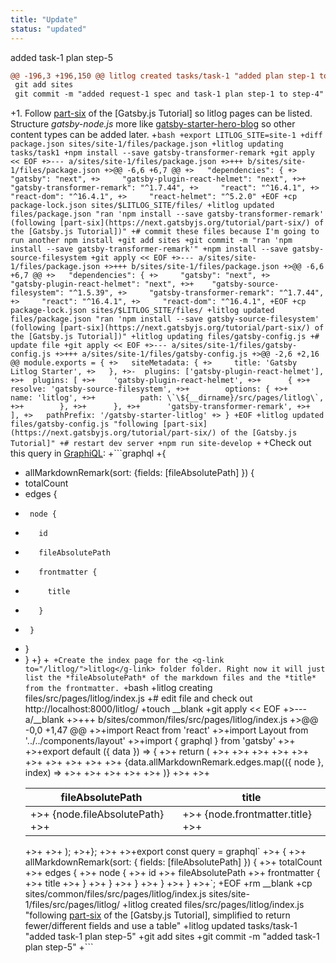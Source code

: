 ```yaml
---
title: "Update"
status: "updated"
---
```

added task-1 plan step-5
```diff
@@ -196,3 +196,150 @@ litlog created tasks/task-1 "added plan step-1 to step-4"
 git add sites
 git commit -m "added request-1 spec and task-1 plan step-1 to step-4"
 ```
+1. Follow [part-six](https://next.gatsbyjs.org/tutorial/part-six/) of the [Gatsby.js Tutorial] so <g-link to="/litlog/">litlog</g-link> pages can be listed. Structure *gatsby-node.js* more like [gatsby-starter-hero-blog](https://github.com/greglobinski/gatsby-starter-hero-blog) so other content types can be added later.
+```bash
+export LITLOG_SITE=site-1
+diff package.json sites/site-1/files/package.json
+litlog updating tasks/task1
+npm install --save gatsby-transformer-remark
+git apply << EOF
+>--- a/sites/site-1/files/package.json
+>+++ b/sites/site-1/files/package.json
+>@@ -6,6 +6,7 @@
+>   "dependencies": {
+>     "gatsby": "next",
+>     "gatsby-plugin-react-helmet": "next",
+>+    "gatsby-transformer-remark": "^1.7.44",
+>     "react": "^16.4.1",
+>     "react-dom": "^16.4.1",
+>     "react-helmet": "^5.2.0"
+EOF
+cp package-lock.json sites/$LITLOG_SITE/files/
+litlog updated files/package.json "ran 'npm install --save gatsby-transformer-remark' (following [part-six](https://next.gatsbyjs.org/tutorial/part-six/) of the [Gatsby.js Tutorial])"
+# commit these files because I'm going to run another npm install
+git add sites
+git commit -m "ran 'npm install --save gatsby-transformer-remark'"
+npm install --save gatsby-source-filesystem
+git apply << EOF
+>--- a/sites/site-1/files/package.json
+>+++ b/sites/site-1/files/package.json
+>@@ -6,6 +6,7 @@
+>   "dependencies": {
+>     "gatsby": "next",
+>     "gatsby-plugin-react-helmet": "next",
+>+    "gatsby-source-filesystem": "^1.5.39",
+>     "gatsby-transformer-remark": "^1.7.44",
+>     "react": "^16.4.1",
+>     "react-dom": "^16.4.1",
+EOF
+cp package-lock.json sites/$LITLOG_SITE/files/
+litlog updated files/package.json "ran 'npm install --save gatsby-source-filesystem' (following [part-six](https://next.gatsbyjs.org/tutorial/part-six/) of the [Gatsby.js Tutorial])"
+litlog updating files/gatsby-config.js
+# update file
+git apply << EOF
+>--- a/sites/site-1/files/gatsby-config.js
+>+++ a/sites/site-1/files/gatsby-config.js
+>@@ -2,6 +2,16 @@ module.exports = {
+>   siteMetadata: {
+>     title: 'Gatsby Litlog Starter',
+>   },
+>-  plugins: ['gatsby-plugin-react-helmet'],
+>+  plugins: [
+>+    'gatsby-plugin-react-helmet',
+>+      {
+>+        resolve: 'gatsby-source-filesystem',
+>+        options: {
+>+          name: 'litlog',
+>+          path: \`\${__dirname}/src/pages/litlog\`,
+>+        },
+>+      },
+>+      'gatsby-transformer-remark',
+>+  ],
+>   pathPrefix: '/gatsby-starter-litlog'
+> }
+EOF
+litlog updated files/gatsby-config.js "following [part-six](https://next.gatsbyjs.org/tutorial/part-six/) of the [Gatsby.js Tutorial]"
+# restart dev server
+npm run site-develop
+```
+Check out this query in [GraphiQL](http://localhost:8000/___graphql):
+```graphql
+{
+  allMarkdownRemark(sort: {fields: [fileAbsolutePath] }) {
+    totalCount
+    edges {
+      node {
+        id
+        fileAbsolutePath
+        frontmatter {
+          title
+        }
+      }
+    }
+  }
+}
+```
+Create the index page for the <g-link to="/litlog/">litlog</g-link> folder folder. Right now it will just list the *fileAbsolutePath* of the markdown files and the *title* from the frontmatter.
+```bash
+litlog creating files/src/pages/litlog/index.js
+# edit file and check out http://localhost:8000/litlog/
+touch __blank
+git apply << EOF
+>--- a/__blank
+>+++ b/sites/common/files/src/pages/litlog/index.js
+>@@ -0,0 +1,47 @@
+>+import React from 'react'
+>+import Layout from '../../components/layout'
+>+import { graphql } from 'gatsby'
+>+
+>+export default ({ data }) => {
+>+  return (
+>+    <Layout>
+>+      <table>
+>+        <thead>
+>+          <tr>
+>+            <th>fileAbsolutePath</th>
+>+            <th>title</th>
+>+          </tr>
+>+        </thead>
+>+        <tbody>
+>+          {data.allMarkdownRemark.edges.map(({ node }, index) =>
+>+            <tr key={index}>
+>+              <td>
+>+                {node.fileAbsolutePath}
+>+              </td>
+>+              <td>
+>+                {node.frontmatter.title}
+>+              </td>
+>+            </tr>
+>+          )}
+>+        </tbody>
+>+      </table>
+>+    </Layout>
+>+  );
+>+};
+>+
+>+export const query = graphql\`
+>+  {
+>+    allMarkdownRemark(sort: { fields: [fileAbsolutePath] }) {
+>+      totalCount
+>+      edges {
+>+        node {
+>+          id
+>+          fileAbsolutePath
+>+          frontmatter {
+>+            title
+>+          }
+>+        }
+>+      }
+>+    }
+>+  }
+>+\`;
+EOF
+rm __blank
+cp sites/common/files/src/pages/litlog/index.js sites/site-1/files/src/pages/litlog/
+litlog created files/src/pages/litlog/index.js "following [part-six](https://next.gatsbyjs.org/tutorial/part-six/) of the [Gatsby.js Tutorial], simplified to return fewer/different fields and use a table"
+litlog updated tasks/task-1 "added task-1 plan step-5"
+git add sites
+git commit -m "added task-1 plan step-5"
+```
```